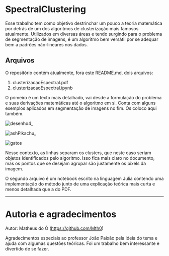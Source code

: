 # SpectralClustering

Esse trabalho tem como objetivo destrinchar um pouco a teoria matemática por detrás de um dos algoritmos de clusterização mais famosos atualmente. Utilizados em diversas áreas e tendo surgindo para o problema de segmentação de imagens, é um algoritmo bem versátil por se adequar bem a padrões não-lineares nos dados.

## Arquivos

O repositório contém atualmente, fora este README.md, dois arquivos:

1. clusterizacaoEspectral.pdf
2. clusterizacaoEspectral.ipynb

O primeiro é um texto mais detalhado, vai desde a formulação do problema e suas derivações matemáticas até o algoritmo em si. Conta com alguns exemplos aplicados em segmentação de imagens no fim. Os coloco aqui também.

![desenho4_](https://github.com/user-attachments/assets/f080550a-99d8-4e62-b7ee-fa1e09c27d8e)

![ashPikachu_](https://github.com/user-attachments/assets/14d4abd8-c664-4b89-aad7-ad886e7ea5f6)

![gatos](https://github.com/user-attachments/assets/569c0f6c-cd5a-479e-a3e1-952755c64f03)

Nesse contexto, as linhas separam os clusters, que neste caso seriam objetos identificados pelo algoritmo. Isso fica mais claro no documento, mas os pontos que se desejam agrupar são justamente os pixels da imagem.

O segundo arquivo é um notebook escrito na linguagem Julia contendo uma implementação do método junto de uma explicação teórica mais curta e menos detalhada que a do PDF.

---

# Autoria e agradecimentos

Autor: Matheus do Ó (https://github.com/Mth0)

Agradecimentos especiais ao professor João Paixão pela ideia do tema e ajuda com algumas questões teóricas. Foi um trabalho bem interessante e divertido de se fazer.
